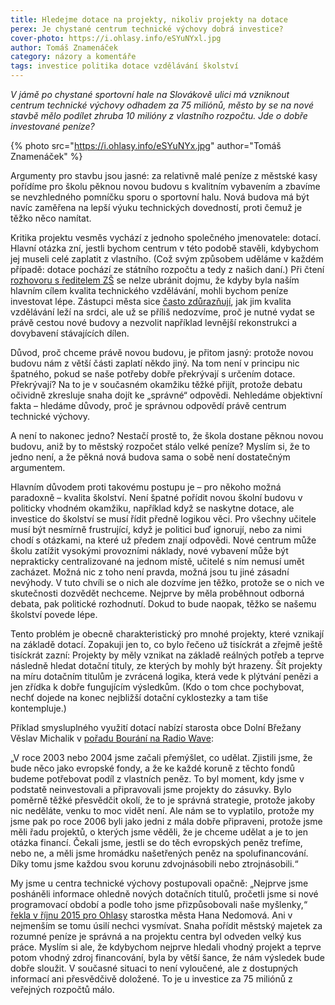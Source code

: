 ```yaml
---
title: Hledejme dotace na projekty, nikoliv projekty na dotace
perex: Je chystané centrum technické výchovy dobrá investice?
cover-photo: https://i.ohlasy.info/eSYuNYxl.jpg
author: Tomáš Znamenáček
category: názory a komentáře
tags: investice politika dotace vzdělávání školství
---
```


*V jámě po chystané sportovní hale na Slovákově ulici má vzniknout centrum technické výchovy odhadem za 75 miliónů, město by se na nové stavbě mělo podílet zhruba 10 milióny z vlastního rozpočtu. Jde o dobře investované peníze?*

{% photo src="https://i.ohlasy.info/eSYuNYx.jpg" author="Tomáš Znamenáček" %}

Argumenty pro stavbu jsou jasné: za relativně malé peníze z městské kasy pořídíme pro školu pěknou novou budovu s kvalitním vybavením a zbavíme se nevzhledného pomníčku sporu o sportovní halu. Nová budova má být navíc zaměřena na lepší výuku technických dovedností, proti čemuž je těžko něco namítat.

Kritika projektu vesměs vychází z jednoho společného jmenovatele: dotací. Hlavní otázka zní, jestli bychom centrum v této podobě stavěli, kdybychom jej museli celé zaplatit z vlastního. (Což svým způsobem uděláme v každém případě: dotace pochází ze státního rozpočtu a tedy z našich daní.) Při čtení [rozhovoru s ředitelem ZŠ](http://www.ohlasy.info/clanky/2017/01/rozhovor-ochmansky.html) se nelze ubránit dojmu, že kdyby byla naším hlavním cílem kvalita technického vzdělávání, mohli bychom peníze investovat lépe. Zástupci města sice [často zdůrazňují](http://www.ohlasy.info/clanky/2017/02/centrum-technicke-vychovy.html), jak jim kvalita vzdělávání leží na srdci, ale už se příliš nedozvíme, proč je nutné vydat se právě cestou nové budovy a nezvolit například levnější rekonstrukci a dovybavení stávajících dílen.

Důvod, proč chceme právě novou budovu, je přitom jasný: protože novou budovu nám z větší části zaplatí někdo jiný. Na tom není v principu nic špatného, pokud se naše potřeby dobře překrývají s určením dotace. Překrývají? Na to je v současném okamžiku těžké přijít, protože debatu očividně zkresluje snaha dojít ke „správné“ odpovědi. Nehledáme objektivní fakta – hledáme důvody, proč je správnou odpovědí právě centrum technické výchovy.

A není to nakonec jedno? Nestačí prostě to, že škola dostane pěknou novou budovu, aniž by to městský rozpočet stálo velké peníze? Myslím si, že to jedno není, a že pěkná nová budova sama o sobě není dostatečným argumentem.

Hlavním důvodem proti takovému postupu je – pro někoho možná paradoxně – kvalita školství. Není špatné pořídit novou školní budovu v politicky vhodném okamžiku, například když se naskytne dotace, ale investice do školství se musí řídit předně logikou věci. Pro všechny učitele musí být nesmírně frustrující, když je politici buď ignorují, nebo za nimi chodí s otázkami, na které už předem znají odpovědi. Nové centrum může školu zatížit vysokými provozními náklady, nové vybavení může být neprakticky centralizované na jednom místě, učitelé s ním nemusí umět zacházet. Možná nic z toho není pravda, možná jsou tu jiné zásadní nevýhody. V tuto chvíli se o nich ale dozvíme jen těžko, protože se o nich ve skutečnosti dozvědět nechceme. Nejprve by měla proběhnout odborná debata, pak politické rozhodnutí. Dokud to bude naopak, těžko se našemu školství povede lépe.

Tento problém je obecně charakteristický pro mnohé projekty, které vznikají na základě dotací. Zopakuji jen to, co bylo řečeno už tisíckrát a zřejmě ještě tisíckrát zazní: Projekty by měly vznikat na základě reálných potřeb a teprve následně hledat dotační tituly, ze kterých by mohly být hrazeny. Šít projekty na míru dotačním titulům je zvrácená logika, která vede k plýtvání penězi a jen zřídka k dobře fungujícím výsledkům. (Kdo o tom chce pochybovat, nechť dojede na konec nejbližší dotační cyklostezky a tam tiše kontempluje.)

Příklad smysluplného využití dotací nabízí starosta obce Dolní Břežany Věslav Michalik v [pořadu Bourání na Radio Wave](http://www.rozhlas.cz/radiowave/bourani/_zprava/starosta-obce-dolni-brezany-veslav-michalik-investice-do-verejneho-prostoru-se-nam-vratily-nekolikanasobne--1491907):

„V roce 2003 nebo 2004 jsme začali přemýšlet, co udělat. Zjistili jsme, že bude něco jako evropské fondy, a že ke každé koruně z těchto fondů budeme potřebovat podíl z vlastních peněz. To byl moment, kdy jsme v podstatě neinvestovali a připravovali jsme projekty do zásuvky. Bylo poměrně těžké přesvědčit okolí, že to je správná strategie, protože jakoby nic neděláte, venku to moc vidět není. Ale nám se to vyplatilo, protože my jsme pak po roce 2006 byli jako jedni z mála dobře připraveni, protože jsme měli řadu projektů, o kterých jsme věděli, že je chceme udělat a je to jen otázka financí. Čekali jsme, jestli se do těch evropských peněz trefíme, nebo ne, a měli jsme hromádku našetřených peněz na spolufinancování. Díky tomu jsme každou svou korunu zdvojnásobili nebo ztrojnásobili.“

My jsme u centra technické výchovy postupovali opačně: „Nejprve jsme posháněli informace ohledně nových dotačních titulů, pročetli jsme si nové programovací období a podle toho jsme přizpůsobovali naše myšlenky,“ [řekla v říjnu 2015 pro Ohlasy](http://www.ohlasy.info/clanky/2015/10/budoucnost-slovakovy.html) starostka města Hana Nedomová. Ani v nejmenším se tomu úsilí nechci vysmívat. Snaha pořídit městský majetek za rozumné peníze je správná a na projektu centra byl odveden velký kus práce. Myslím si ale, že kdybychom nejprve hledali vhodný projekt a teprve potom vhodný zdroj financování, byla by větší šance, že nám výsledek bude dobře sloužit. V současné situaci to není vyloučené, ale z dostupných informací ani přesvědčivě doložené. To je u investice za 75 miliónů z veřejných rozpočtů málo.
